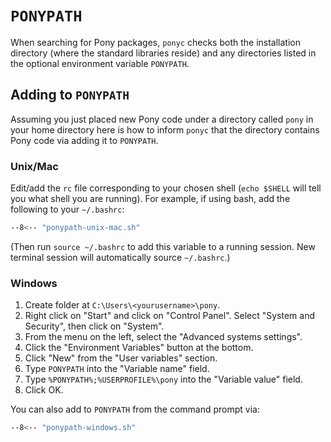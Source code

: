 # `PONYPATH`

When searching for Pony packages, `ponyc` checks both the installation directory (where the standard libraries reside) and any directories listed in the optional environment variable `PONYPATH`.

## Adding to `PONYPATH`

Assuming you just placed new Pony code under a directory called `pony` in your home directory here is how to inform `ponyc` that the directory contains Pony code via adding it to `PONYPATH`.

### Unix/Mac

Edit/add the `rc` file corresponding to your chosen shell (`echo $SHELL` will tell you what shell you are running). For example, if using bash, add the following to your `~/.bashrc`:

```bash
--8<-- "ponypath-unix-mac.sh"
```

(Then run `source ~/.bashrc` to add this variable to a running session. New terminal session will automatically source `~/.bashrc`.)

### Windows

1. Create folder at `C:\Users\<yourusername>\pony`.
2. Right click on "Start" and click on "Control Panel". Select "System and Security", then click on "System".
3. From the menu on the left, select the "Advanced systems settings".
4. Click the "Environment Variables" button at the bottom.
5. Click "New" from the "User variables" section.
6. Type `PONYPATH` into the "Variable name" field.
7. Type `%PONYPATH%;%USERPROFILE%\pony` into the "Variable value" field.
8. Click OK.

You can also add to `PONYPATH` from the command prompt via:

```bash
--8<-- "ponypath-windows.sh"
```
